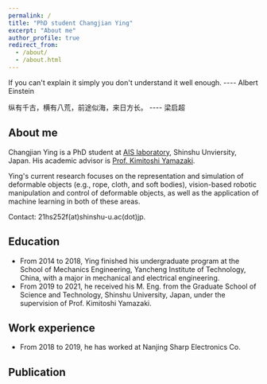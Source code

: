 ```yaml
---
permalink: /
title: "PhD student Changjian Ying"
excerpt: "About me"
author_profile: true
redirect_from: 
  - /about/
  - /about.html
---
```


If you can't explain it simply you don't understand it well enough. ---- Albert Einstein

纵有千古，横有八荒，前途似海，来日方长。 ---- 梁启超

About me
------
Changjian Ying is a PhD student at [AIS laboratory](http://www.ais.shinshu-u.ac.jp/), Shinshu Unviersity, Japan. His academic advisor is [Prof. Kimitoshi Yamazaki](http://www.ais.shinshu-u.ac.jp/kimitoshi-yamazaki/).

Ying's current research focuses on the representation and simulation of deformable objects (e.g., rope, cloth, and soft bodies), vision-based robotic manipulation and control of deformable objects, as well as the application of machine learning in both of these areas.

Contact: 21hs252f(at)shinshu-u.ac(dot)jp.

Education
------
* From 2014 to 2018, Ying finished his undergraduate program at the School of Mechanics Engineering, Yancheng Institute of Technology, China, with a major in mechanical and electrical engineering.
* From 2019 to 2021, he received his M. Eng. from the Graduate School of Science and Technology, Shinshu University, Japan, under the supervision of Prof. Kimitoshi Yamazaki.

Work experience
------
* From 2018 to 2019, he has worked at Nanjing Sharp Electronics Co.

Publication
------
